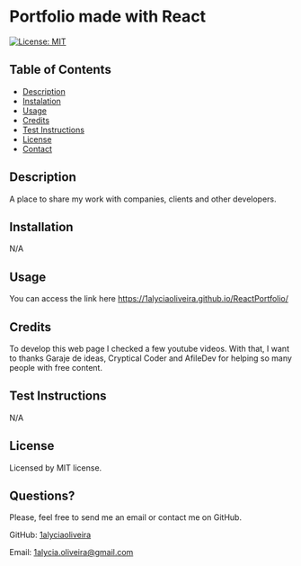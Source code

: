# Portfolio made with React

[![License: MIT](https://img.shields.io/badge/License-MIT-yellow.svg)](https://opensource.org/licenses/MIT)
  
## Table of Contents
* [Description](#description)
* [Instalation](#instalation)
* [Usage](#usage)
* [Credits](#credits)
* [Test Instructions](#test-instructions)
* [License](#license)
* [Contact](#contact)

## Description
A place to share my work with companies, clients and other developers.

## Installation
N/A

## Usage
You can access the link here https://1alyciaoliveira.github.io/ReactPortfolio/

## Credits
To develop this web page I checked a few youtube videos. With that, I want to thanks Garaje de ideas, Cryptical Coder and AfileDev for helping so many people with free content. 

## Test Instructions
N/A


## License
Licensed by MIT license.

## Questions?
Please, feel free to send me an email or contact me on GitHub.

GitHub: [1alyciaoliveira](https://github.com/1alyciaoliveira)

Email: 1alycia.oliveira@gmail.com
